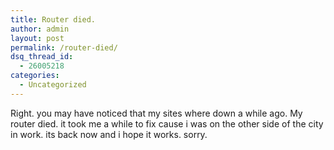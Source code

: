 ```yaml
---
title: Router died.
author: admin
layout: post
permalink: /router-died/
dsq_thread_id:
  - 26005218
categories:
  - Uncategorized
---
```

Right. you may have noticed that my sites where down a while ago. My router died. it took me a while to fix cause i was on the other side of the city in work. its back now and i hope it works. sorry.